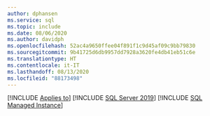 ```yaml
---
author: dphansen
ms.service: sql
ms.topic: include
ms.date: 08/06/2020
ms.author: davidph
ms.openlocfilehash: 52ac4a9650ffee04f891f1c9d45af09c9bb79830
ms.sourcegitcommit: 9b41725d6db9957dd7928a3620fe4db41eb51c6e
ms.translationtype: HT
ms.contentlocale: it-IT
ms.lasthandoff: 08/13/2020
ms.locfileid: "88173498"
---
```

[!INCLUDE [Applies to](../../includes/applies-md.md)] [!INCLUDE [SQL Server 2019](_ss2019.md)] [!INCLUDE [SQL Managed Instance](../../includes/applies-to-version/_asdbmi.md)]
